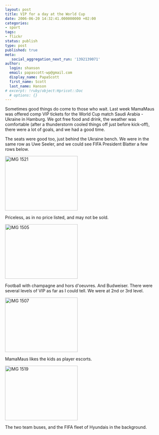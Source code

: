 ```yaml
---
layout: post
title: VIP for a day at the World Cup
date: 2006-06-20 14:32:41.000000000 +02:00
categories:
- sport
tags:
- flickr
status: publish
type: post
published: true
meta:
  _social_aggregation_next_run: '1392139071'
author:
  login: shanson
  email: papascott-wp@gmail.com
  display_name: PapaScott
  first_name: Scott
  last_name: Hanson
# excerpt: !ruby/object:Hpricot::Doc
  # options: {}
---
```

<p>Sometimes good things do come to those who wait. Last week MamaMaus was offered comp VIP tickets for the World Cup match Saudi Arabia - Ukraine in Hamburg. We got free food and drink, the weather was comfortable (after a thunderstorm cooled things off just before kick-off), there were a lot of goals, and we had a good time. </p>
<p>The seats were good too, just behind the Ukraine bench. We were in the same row as Uwe Seeler, and we could see FIFA President Blatter a few rows below. </p>
<p><a href="http://www.flickr.com/photos/papascott/171193690/" title="Photo Sharing"><img src="http://static.flickr.com/68/171193690_96e50077ff_m.jpg" width="240" height="180" alt="IMG 1521" /></a></p>
<p>Priceless, as in no price listed, and may not be sold. </p>
<p><a href="http://www.flickr.com/photos/papascott/171197767/" title="Photo Sharing"><img src="http://static.flickr.com/72/171197767_3e9cf30e2e_m.jpg" width="240" height="180" alt="IMG 1505" /></a></p>
<p>Football with champagne and hors d'oeuvres. And Budweiser. There were several levels of VIP as far as I could tell. We were at 2nd or 3rd level.</p>
<p><a href="http://www.flickr.com/photos/papascott/171197037/" title="Photo Sharing"><img src="http://static.flickr.com/76/171197037_69eaa145c5_m.jpg" width="240" height="180" alt="IMG 1507" /></a></p>
<p>MamaMaus likes the kids as player escorts.</p>
<p><a href="http://www.flickr.com/photos/papascott/171193820/" title="Photo Sharing"><img src="http://static.flickr.com/61/171193820_292b51a031_m.jpg" width="240" height="180" alt="IMG 1519" /></a></p>
<p>The two team buses, and the FIFA fleet of Hyundais in the background.</p>
